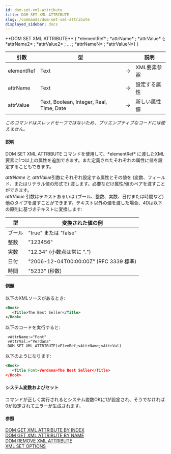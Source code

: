 ```yaml
---
id: dom-set-xml-attribute
title: DOM SET XML ATTRIBUTE
slug: /commands/dom-set-xml-attribute
displayed_sidebar: docs
---
```


<!--REF #_command_.DOM SET XML ATTRIBUTE.Syntax-->**DOM SET XML ATTRIBUTE** ( *elementRef* ; *attrName* ; *attrValue* {; *attrName2* ; *attrValue2* ; ... ; *attrNameN* ; *attrValueN*} )<!-- END REF-->
<!--REF #_command_.DOM SET XML ATTRIBUTE.Params-->
| 引数 | 型 |  | 説明 |
| --- | --- | --- | --- |
| elementRef | Text | &#8594;  | XML要素参照 |
| attrName | Text | &#8594;  | 設定する属性 |
| attrValue | Text, Boolean, Integer, Real, Time, Date | &#8594;  | 新しい属性値 |

<!-- END REF-->

*このコマンドはスレッドセーフではないため、プリエンプティブなコードには使えません。*


#### 説明 

<!--REF #_command_.DOM SET XML ATTRIBUTE.Summary-->DOM SET XML ATTRIBUTE コマンドを使用して、*elementRef* に渡したXML要素に1つ以上の属性を追加できます。<!-- END REF-->また定義されたそれぞれの属性に値を設定することもできます。

*attrName* と *attrValue*引数にそれぞれ設定する属性とその値を (変数、フィールド、またはリテラル値の形式で) 渡します。必要なだけ属性/値のペアを渡すことができます。   
*attrValue* 引数はテキストあるいは (ブール、整数、実数、日付または時間など) 他のタイプを渡すことができます。テキスト以外の値を渡した場合、4Dは以下の原則に基づきテキストに変換します:

| **型** | **変換された値の例**                         |
| ----- | ------------------------------------ |
| ブール   | "true" または "false"                   |
| 整数    | "123456"                             |
| 実数    | "12.34" (小数点は常に ".")                 |
| 日付    | "2006-12-04T00:00:00Z" (RFC 3339 標準) |
| 時間    | "5233" (秒数)                          |

#### 例題 

以下のXMLソースがあるとき:

```XML
<Book>
   <Title>The Best Seller</Title>
</Book>
```

以下のコードを実行すると:

```4d
 vAttrName:="Font"
 vAttrVal:="Verdana"
 DOM SET XML ATTRIBUTE(vElemRef;vAttrName;vAttrVal)
```

以下のようになります:

```XML
<Book>
   <Title Font=Verdana>The Best Seller</Title>
</Book>
```

#### システム変数およびセット 

コマンドが正しく実行されるとシステム変数OKに1が設定され、そうでなければ0が設定されてエラーが生成されます。

#### 参照 

[DOM GET XML ATTRIBUTE BY INDEX](dom-get-xml-attribute-by-index.md)  
[DOM GET XML ATTRIBUTE BY NAME](dom-get-xml-attribute-by-name.md)  
[DOM REMOVE XML ATTRIBUTE](dom-remove-xml-attribute.md)  
[XML SET OPTIONS](xml-set-options.md)  